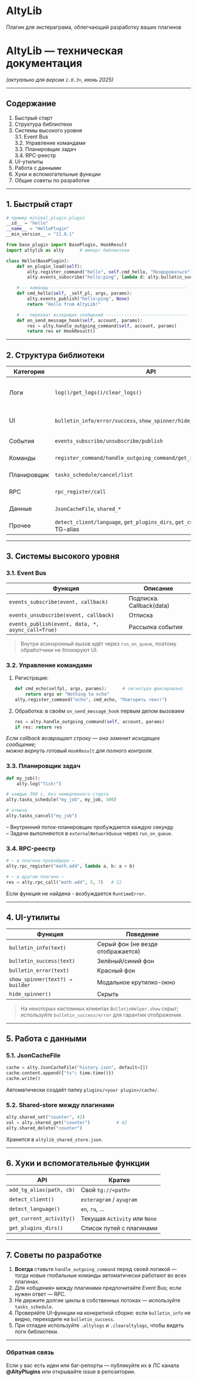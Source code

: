 # AltyLib
Плагин для экстераграма, облегчающий разработку ваших плагинов


# AltyLib — техническая документация  
*(актуально для версии `1.0.3+`, июнь 2025)*  

---

## Содержание
1. Быстрый старт  
2. Структура библиотеки  
3. Системы высокого уровня  
   3.1. Event Bus  
   3.2. Управление командами  
   3.3. Планировщик задач  
   3.4. RPC-реестр  
4. UI-утилиты  
5. Работа с данными  
6. Хуки и вспомогательные функции  
7. Общие советы по разработке  

---

## 1. Быстрый старт

```python
# пример minimal_plugin.plugin
__id__ = "hello"
__name__ = "HelloPlugin"
__min_version__ = "11.9.1"

from base_plugin import BasePlugin, HookResult
import altylib as alty      # импорт библиотеки

class Hello(BasePlugin):
    def on_plugin_load(self):
        alty.register_command("hello", self.cmd_hello, "Поздороваться")
        alty.events_subscribe("hello:ping", lambda d: alty.bulletin_success(f"Pong from {__id__}!"))

    # -- команды ----------------------------------------------------
    def cmd_hello(self, _self_pl, args, params):
        alty.events_publish("hello:ping", None)
        return "Hello from AltyLib!"

    # -- перехват исходящих сообщений -------------------------------
    def on_send_message_hook(self, account, params):
        res = alty.handle_outgoing_command(self, account, params)
        return res or HookResult()
```

---

## 2. Структура библиотеки

| Категория | API | Назначение |
|-----------|-----|------------|
| Логи | `log()/get_logs()/clear_logs()` | Унифицированный вывод и буфер последних 500 строк |
| UI | `bulletin_info/error/success`, `show_spinner/hide_spinner` | Всплывающие уведомления и «спиннер» |
| События | `events_subscribe/unsubscribe/publish` | Лёгкая шина между плагинами |
| Команды | `register_command/handle_outgoing_command/get_registered_commands` | Централизованный парсинг `.<command>` |
| Планировщик | `tasks_schedule/cancel/list` | Периодические фоновые задачи |
| RPC | `rpc_register/call` | Вызов процедур между плагинами |
| Данные | `JsonCacheFile`, `shared_*` | Кеш и key-value хранилище |
| Прочее | `detect_client/language`, `get_plugins_dirs`, `get_current_activity`, TG-alias |

---

## 3. Системы высокого уровня

### 3.1. Event Bus

| Функция | Описание |
|---------|----------|
| `events_subscribe(event, callback)` | Подписка. Callback(data) |
| `events_unsubscribe(event, callback)` | Отписка |
| `events_publish(event, data, *, async_call=True)` | Рассылка события |

> Внутри асинхронный вызов идёт через `run_on_queue`, поэтому обработчики не блокируют UI.

### 3.2. Управление командами

1. Регистрация:  
   ```python
   def cmd_echo(selfpl, args, params):      # сигнатура фиксирована
       return args or "Nothing to echo"
   alty.register_command("echo", cmd_echo, "Повторить текст")
   ```
2. Обработка: в своём `on_send_message_hook` первым делом вызоваем  
   ```python
   res = alty.handle_outgoing_command(self, account, params)
   if res: return res
   ```

*Если callback возвращает строку — она заменит исходящее сообщение;  
можно вернуть готовый `HookResult` для полного контроля.*

### 3.3. Планировщик задач

```python
def my_job():
    alty.log("Tick!")

# каждые 300 с, без немедленного старта
alty.tasks_schedule("my_job", my_job, 300)

# отмена
alty.tasks_cancel("my_job")
```

– Внутренний поток-планировщик пробуждается каждую секунду  
– Задачи выполняются в `externalNetworkQueue` через `run_on_queue`.

### 3.4. RPC-реестр

```python
# — в плагине-провайдере —
alty.rpc_register("math.add", lambda a, b: a + b)

# — в другом плагине —
res = alty.rpc_call("math.add", 5, 7)   # 12
```

Если функция не найдена - возбуждается `RuntimeError`.

---

## 4. UI-утилиты

| Функция | Поведение |
|---------|-----------|
| `bulletin_info(text)` | Серый фон (не везде отображается) |
| `bulletin_success(text)` | Зелёный/синий фон |
| `bulletin_error(text)` | Красный фон |
| `show_spinner(text?) → builder` | Модальное крутилко-окно |
| `hide_spinner()` | Скрыть |

> На некоторых кастомных клиентах `BulletinHelper.show` скрыт; используйте `bulletin_success/error` для гарантии отображения.

---

## 5. Работа с данными

### 5.1. JsonCacheFile

```python
cache = alty.JsonCacheFile("history.json", default=[])
cache.content.append({"ts": time.time()})
cache.write()
```

Автоматически создаёт папку `plugins/<your plugin>/cache/`.

### 5.2. Shared-store между плагинами

```python
alty.shared_set("counter", 42)
val = alty.shared_get("counter")          # 42
alty.shared_delete("counter")
```

Хранится в `altylib_shared_store.json`.

---

## 6. Хуки и вспомогательные функции

| API | Кратко |
|-----|--------|
| `add_tg_alias(path, cb)` | Свой `tg://<path>` |
| `detect_client()` | `exteragram` / `ayugram` |
| `detect_language()` | `en`, `ru`, … |
| `get_current_activity()` | Текущая `Activity` или `None` |
| `get_plugins_dirs()` | Список путей с плагинами |

---

## 7. Советы по разработке

1. **Всегда** ставьте `handle_outgoing_command` перед своей логикой — тогда новые глобальные команды автоматически работают во всех плагинах.  
2. Для «общения» между плагинами предпочитайте Event Bus; если нужен ответ — RPC.  
3. Не держите долгие циклы в собственных потоках — используйте `tasks_schedule`.  
4. Проверяйте UI-функции на конкретной сборке: если `bulletin_info` не видно, переходите на `bulletin_success`.  
5. При отладке используйте `.altylogs` и `.clearaltylogs`, чтобы видеть логи библиотеки.

---

### Обратная связь

Если у вас есть идеи или баг-репорты — публикуйте их в ЛС канала **@AltyPlugins** или открывайте issue в репозитории.

